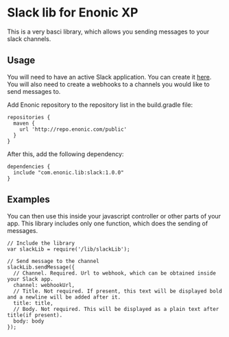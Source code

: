 # Slack lib for Enonic XP

This is a very basci library, which allows you sending messages to your slack channels.

## Usage

You will need to have an active Slack application. You can create it [here](https://api.slack.com/apps). You will also need to create a webhooks to a channels you would like to send messages to.

Add Enonic repository to the repository list in the build.gradle file:

    repositories {
      maven {
        url 'http://repo.enonic.com/public'
      }
    }

After this, add the following dependency:

    dependencies {
      include "com.enonic.lib:slack:1.0.0"
    }

## Examples

You can then use this inside your javascript controller or other parts of your app. This library includes only one function, which does the sending of messages.

    // Include the library
    var slackLib = require('/lib/slackLib');

    // Send message to the channel
    slackLib.sendMessage({
      // Channel. Required. Url to webhook, which can be obtained inside your Slack app.
      channel: webhookUrl,
      // Title. Not required. If present, this text will be displayed bold and a newline will be added after it.
      title: title,
      // Body. Not required. This will be displayed as a plain text after title(if present).
      body: body
    });
